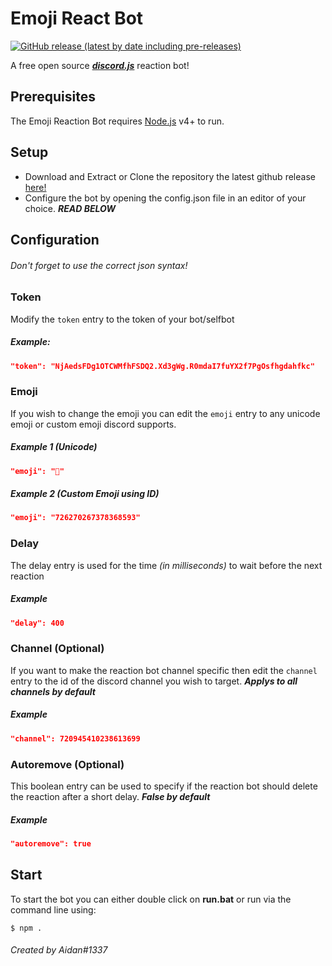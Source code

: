 # Emoji React Bot
[![GitHub release (latest by date including pre-releases)](https://img.shields.io/github/v/release/aidanwd/ReactionBot)](https://github.com/aidanwd/ReactionBot/releases/)

A free open source [***discord.js***](https://discord.js.org/#/) reaction bot!

## Prerequisites

The Emoji Reaction Bot requires [Node.js](https://nodejs.org/) v4+ to run.

## Setup
- Download and Extract or Clone the repository the latest github release [here!](https://github.com/aidanwd/ReactionBot/archive/master.zip)
- Configure the bot by opening the config.json file in an editor of your choice. ***READ BELOW***

## Configuration
###### Don't forget to use the correct json syntax!
### Token
Modify the `token` entry to the token of your bot/selfbot
##### Example:
```json
"token": "NjAedsFDg1OTCWMfhFSDQ2.Xd3gWg.R0mdaI7fuYX2f7PgOsfhgdahfkc"
```

### Emoji
 If you wish to change the emoji you can edit the `emoji` entry to any unicode emoji or custom emoji discord supports.
##### Example 1 (Unicode)
```json
"emoji": "🤡"
```
##### Example 2 (Custom Emoji using ID)
```json
"emoji": "726270267378368593"
```

### Delay
The delay entry is used for the time *(in milliseconds)* to wait before the next reaction
##### Example
```json
"delay": 400
```
### Channel (Optional)
If you want to make the reaction bot channel specific then edit the `channel` entry to the id of the discord channel you wish to target. ***Applys to all channels by default***
##### Example
```json
"channel": 720945410238613699
```
### Autoremove (Optional)
This boolean entry can be used to specify if the reaction bot should delete the reaction after a short delay. ***False by default***
##### Example
```json
"autoremove": true
```
## Start
 To start the bot you can either double click on **run.bat** or run via the command line using:
 ```shell
 $ npm .
 ```

###### Created by Aidan#1337